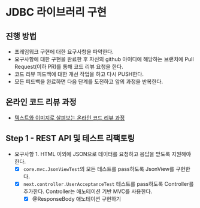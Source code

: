 # JDBC 라이브러리 구현
## 진행 방법
* 프레임워크 구현에 대한 요구사항을 파악한다.
* 요구사항에 대한 구현을 완료한 후 자신의 github 아이디에 해당하는 브랜치에 Pull Request(이하 PR)를 통해 코드 리뷰 요청을 한다.
* 코드 리뷰 피드백에 대한 개선 작업을 하고 다시 PUSH한다.
* 모든 피드백을 완료하면 다음 단계를 도전하고 앞의 과정을 반복한다.

## 온라인 코드 리뷰 과정
* [텍스트와 이미지로 살펴보는 온라인 코드 리뷰 과정](https://github.com/next-step/nextstep-docs/tree/master/codereview)


## Step 1 - REST API 및 테스트 리팩토링
- 요구사항 1. HTML 이외에 JSON으로 데이터를 요청하고 응답을 받도록 지원해야 한다.
  - [x] `core.mvc.JsonViewTest`의 모든 테스트를 pass하도록 JsonView를 구현한다.
  - [x] `next.controller.UserAcceptanceTest` 테스트를 pass하도록 Controller를 추가한다. Controller는 애노테이션 기반 MVC를 사용한다.
    - [x] @ResponseBody 애노테이션 구현하기

